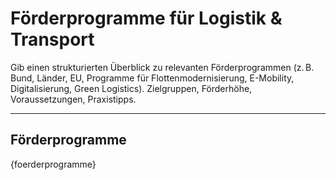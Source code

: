 # Förderprogramme für Logistik & Transport

Gib einen strukturierten Überblick zu relevanten Förderprogrammen (z. B. Bund, Länder, EU, Programme für Flottenmodernisierung, E-Mobility, Digitalisierung, Green Logistics). Zielgruppen, Förderhöhe, Voraussetzungen, Praxistipps.

---

## Förderprogramme

{foerderprogramme}
